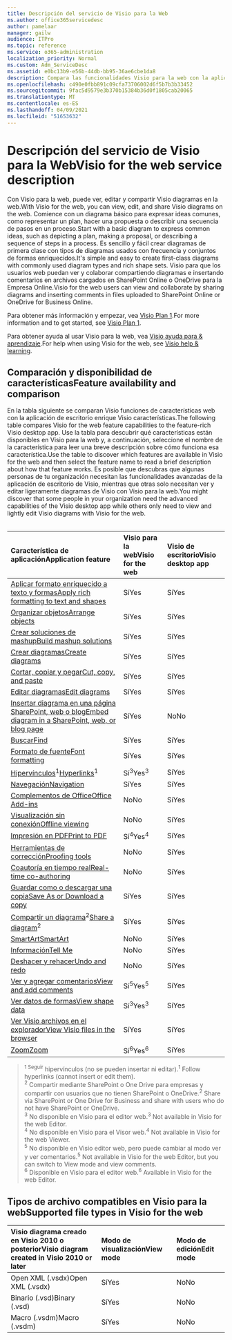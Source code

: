 ```yaml
---
title: Descripción del servicio de Visio para la Web
ms.author: office365servicedesc
author: pamelaar
manager: gailw
audience: ITPro
ms.topic: reference
ms.service: o365-administration
localization_priority: Normal
ms.custom: Adm_ServiceDesc
ms.assetid: e0bc13b9-e56b-44db-bb95-36ae6cbe1da8
description: Compara las funcionalidades Visio para la web con la aplicación Visio escritorio.
ms.openlocfilehash: c490e0fbb891c09cfa73706002d6f5b7b3b33452
ms.sourcegitcommit: 9fac5d9579e3b370b15384b36d0f1805cab20065
ms.translationtype: MT
ms.contentlocale: es-ES
ms.lasthandoff: 04/09/2021
ms.locfileid: "51653632"
---
```

# <a name="visio-for-the-web-service-description"></a><span data-ttu-id="43e18-103">Descripción del servicio de Visio para la Web</span><span class="sxs-lookup"><span data-stu-id="43e18-103">Visio for the web service description</span></span>

<span data-ttu-id="43e18-104">Con Visio para la web, puede ver, editar y compartir Visio diagramas en la web.</span><span class="sxs-lookup"><span data-stu-id="43e18-104">With Visio for the web, you can view, edit, and share Visio diagrams on the web.</span></span> <span data-ttu-id="43e18-105">Comience con un diagrama básico para expresar ideas comunes, como representar un plan, hacer una propuesta o describir una secuencia de pasos en un proceso.</span><span class="sxs-lookup"><span data-stu-id="43e18-105">Start with a basic diagram to express common ideas, such as depicting a plan, making a proposal, or describing a sequence of steps in a process.</span></span> <span data-ttu-id="43e18-106">Es sencillo y fácil crear diagramas de primera clase con tipos de diagramas usados con frecuencia y conjuntos de formas enriquecidos.</span><span class="sxs-lookup"><span data-stu-id="43e18-106">It's simple and easy to create first-class diagrams with commonly used diagram types and rich shape sets.</span></span> <span data-ttu-id="43e18-107">Visio para que los usuarios web puedan ver y colaborar compartiendo diagramas e insertando comentarios en archivos cargados en SharePoint Online o OneDrive para la Empresa Online.</span><span class="sxs-lookup"><span data-stu-id="43e18-107">Visio for the web users can view and collaborate by sharing diagrams and inserting comments in files uploaded to SharePoint Online or OneDrive for Business Online.</span></span>
  
<span data-ttu-id="43e18-108">Para obtener más información y empezar, vea [Visio Plan 1](https://products.office.com/visio/visio-online).</span><span class="sxs-lookup"><span data-stu-id="43e18-108">For more information and to get started, see [Visio Plan 1](https://products.office.com/visio/visio-online).</span></span>
  
<span data-ttu-id="43e18-109">Para obtener ayuda al usar Visio para la web, vea [Visio ayuda para & aprendizaje](https://support.office.com/visio).</span><span class="sxs-lookup"><span data-stu-id="43e18-109">For help when using Visio for the web, see [Visio help & learning](https://support.office.com/visio).</span></span>
  
## <a name="feature-availability-and-comparison"></a><span data-ttu-id="43e18-110">Comparación y disponibilidad de características</span><span class="sxs-lookup"><span data-stu-id="43e18-110">Feature availability and comparison</span></span>

<span data-ttu-id="43e18-111">En la tabla siguiente se comparan Visio funciones de características web con la aplicación de escritorio enrique Visio características.</span><span class="sxs-lookup"><span data-stu-id="43e18-111">The following table compares Visio for the web feature capabilities to the feature-rich Visio desktop app.</span></span> <span data-ttu-id="43e18-112">Use la tabla para descubrir qué características están disponibles en Visio para la web y, a continuación, seleccione el nombre de la característica para leer una breve descripción sobre cómo funciona esa característica.</span><span class="sxs-lookup"><span data-stu-id="43e18-112">Use the table to discover which features are available in Visio for the web and then select the feature name to read a brief description about how that feature works.</span></span> <span data-ttu-id="43e18-113">Es posible que descubras que algunas personas de tu organización necesitan las funcionalidades avanzadas de la aplicación de escritorio de Visio, mientras que otras solo necesitan ver y editar ligeramente diagramas de Visio con Visio para la web.</span><span class="sxs-lookup"><span data-stu-id="43e18-113">You might discover that some people in your organization need the advanced capabilities of the Visio desktop app while others only need to view and lightly edit Visio diagrams with Visio for the web.</span></span><br><br> 
  
| <span data-ttu-id="43e18-114">Característica de aplicación</span><span class="sxs-lookup"><span data-stu-id="43e18-114">Application feature</span></span> | <span data-ttu-id="43e18-115">Visio para la web</span><span class="sxs-lookup"><span data-stu-id="43e18-115">Visio for the web</span></span> | <span data-ttu-id="43e18-116">Visio de escritorio</span><span class="sxs-lookup"><span data-stu-id="43e18-116">Visio desktop app</span></span> |
|:-----|:-----|:-----|
|[<span data-ttu-id="43e18-117">Aplicar formato enriquecido a texto y formas</span><span class="sxs-lookup"><span data-stu-id="43e18-117">Apply rich formatting to text and shapes</span></span>](visio-online.md#apply-rich-formatting-to-text-and-shapes) <br/> |<span data-ttu-id="43e18-118">Sí</span><span class="sxs-lookup"><span data-stu-id="43e18-118">Yes</span></span>  <br/> |<span data-ttu-id="43e18-119">Sí</span><span class="sxs-lookup"><span data-stu-id="43e18-119">Yes</span></span>  <br/> |
|[<span data-ttu-id="43e18-120">Organizar objetos</span><span class="sxs-lookup"><span data-stu-id="43e18-120">Arrange objects</span></span>](visio-online.md#arrange-objects) <br/> |<span data-ttu-id="43e18-121">Sí</span><span class="sxs-lookup"><span data-stu-id="43e18-121">Yes</span></span>  <br/> |<span data-ttu-id="43e18-122">Sí</span><span class="sxs-lookup"><span data-stu-id="43e18-122">Yes</span></span>  <br/> |
|[<span data-ttu-id="43e18-123">Crear soluciones de mashup</span><span class="sxs-lookup"><span data-stu-id="43e18-123">Build mashup solutions</span></span>](visio-online.md#build-mashup-solutions) <br/> |<span data-ttu-id="43e18-124">Sí</span><span class="sxs-lookup"><span data-stu-id="43e18-124">Yes</span></span>  <br/> |<span data-ttu-id="43e18-125">Sí</span><span class="sxs-lookup"><span data-stu-id="43e18-125">Yes</span></span>  <br/> |
|[<span data-ttu-id="43e18-126">Crear diagramas</span><span class="sxs-lookup"><span data-stu-id="43e18-126">Create diagrams</span></span>](visio-online.md#create-diagrams) <br/> |<span data-ttu-id="43e18-127">Sí</span><span class="sxs-lookup"><span data-stu-id="43e18-127">Yes</span></span>  <br/> |<span data-ttu-id="43e18-128">Sí</span><span class="sxs-lookup"><span data-stu-id="43e18-128">Yes</span></span>  <br/> |
|[<span data-ttu-id="43e18-129">Cortar, copiar y pegar</span><span class="sxs-lookup"><span data-stu-id="43e18-129">Cut, copy, and paste</span></span>](visio-online.md#cut-copy-and-paste) <br/> |<span data-ttu-id="43e18-130">Sí</span><span class="sxs-lookup"><span data-stu-id="43e18-130">Yes</span></span>  <br/> |<span data-ttu-id="43e18-131">Sí</span><span class="sxs-lookup"><span data-stu-id="43e18-131">Yes</span></span>  <br/> |
|[<span data-ttu-id="43e18-132">Editar diagramas</span><span class="sxs-lookup"><span data-stu-id="43e18-132">Edit diagrams</span></span>](visio-online.md#edit-diagrams) <br/> |<span data-ttu-id="43e18-133">Sí</span><span class="sxs-lookup"><span data-stu-id="43e18-133">Yes</span></span>  <br/> |<span data-ttu-id="43e18-134">Sí</span><span class="sxs-lookup"><span data-stu-id="43e18-134">Yes</span></span>  <br/> |
|[<span data-ttu-id="43e18-135">Insertar diagrama en una página SharePoint, web o blog</span><span class="sxs-lookup"><span data-stu-id="43e18-135">Embed diagram in a SharePoint, web, or blog page</span></span>](visio-online.md#embed-diagram-in-a-sharepoint-web-or-blog-page) <br/> |<span data-ttu-id="43e18-136">Sí</span><span class="sxs-lookup"><span data-stu-id="43e18-136">Yes</span></span>  <br/> |<span data-ttu-id="43e18-137">No</span><span class="sxs-lookup"><span data-stu-id="43e18-137">No</span></span>  <br/> |
|[<span data-ttu-id="43e18-138">Buscar</span><span class="sxs-lookup"><span data-stu-id="43e18-138">Find</span></span>](visio-online.md#find) <br/> |<span data-ttu-id="43e18-139">Sí</span><span class="sxs-lookup"><span data-stu-id="43e18-139">Yes</span></span>  <br/> |<span data-ttu-id="43e18-140">Sí</span><span class="sxs-lookup"><span data-stu-id="43e18-140">Yes</span></span>  <br/> |
|[<span data-ttu-id="43e18-141">Formato de fuente</span><span class="sxs-lookup"><span data-stu-id="43e18-141">Font formatting</span></span>](visio-online.md#font-formatting) <br/> |<span data-ttu-id="43e18-142">Sí</span><span class="sxs-lookup"><span data-stu-id="43e18-142">Yes</span></span>  <br/> |<span data-ttu-id="43e18-143">Sí</span><span class="sxs-lookup"><span data-stu-id="43e18-143">Yes</span></span>  <br/> |
|<span data-ttu-id="43e18-144">[Hipervínculos](visio-online.md#hyperlinks)<sup>1</sup></span><span class="sxs-lookup"><span data-stu-id="43e18-144">[Hyperlinks](visio-online.md#hyperlinks)<sup>1</sup></span></span> <br/> |<span data-ttu-id="43e18-145">Sí<sup>3</sup></span><span class="sxs-lookup"><span data-stu-id="43e18-145">Yes<sup>3</sup></span></span> <br/> |<span data-ttu-id="43e18-146">Sí</span><span class="sxs-lookup"><span data-stu-id="43e18-146">Yes</span></span>  <br/> |
|[<span data-ttu-id="43e18-147">Navegación</span><span class="sxs-lookup"><span data-stu-id="43e18-147">Navigation</span></span>](visio-online.md#navigation) <br/> |<span data-ttu-id="43e18-148">Sí</span><span class="sxs-lookup"><span data-stu-id="43e18-148">Yes</span></span>  <br/> |<span data-ttu-id="43e18-149">Sí</span><span class="sxs-lookup"><span data-stu-id="43e18-149">Yes</span></span>  <br/> |
|[<span data-ttu-id="43e18-150">Complementos de Office</span><span class="sxs-lookup"><span data-stu-id="43e18-150">Office Add-ins</span></span>](visio-online.md#office-add-ins) <br/> |<span data-ttu-id="43e18-151">No</span><span class="sxs-lookup"><span data-stu-id="43e18-151">No</span></span>  <br/> |<span data-ttu-id="43e18-152">Sí</span><span class="sxs-lookup"><span data-stu-id="43e18-152">Yes</span></span>  <br/> |
|[<span data-ttu-id="43e18-153">Visualización sin conexión</span><span class="sxs-lookup"><span data-stu-id="43e18-153">Offline viewing</span></span>](visio-online.md#offline-viewing) <br/> |<span data-ttu-id="43e18-154">No</span><span class="sxs-lookup"><span data-stu-id="43e18-154">No</span></span>  <br/> |<span data-ttu-id="43e18-155">Sí</span><span class="sxs-lookup"><span data-stu-id="43e18-155">Yes</span></span>  <br/> |
|[<span data-ttu-id="43e18-156">Impresión en PDF</span><span class="sxs-lookup"><span data-stu-id="43e18-156">Print to PDF</span></span>](visio-online.md#print-to-pdf) <br/> |<span data-ttu-id="43e18-157">Sí<sup>4</sup></span><span class="sxs-lookup"><span data-stu-id="43e18-157">Yes<sup>4</sup></span></span> <br/> |<span data-ttu-id="43e18-158">Sí</span><span class="sxs-lookup"><span data-stu-id="43e18-158">Yes</span></span>  <br/> |
|[<span data-ttu-id="43e18-159">Herramientas de corrección</span><span class="sxs-lookup"><span data-stu-id="43e18-159">Proofing tools</span></span>](visio-online.md#proofing-tools) <br/> |<span data-ttu-id="43e18-160">No</span><span class="sxs-lookup"><span data-stu-id="43e18-160">No</span></span>  <br/> |<span data-ttu-id="43e18-161">Sí</span><span class="sxs-lookup"><span data-stu-id="43e18-161">Yes</span></span>  <br/> |
|[<span data-ttu-id="43e18-162">Coautoría en tiempo real</span><span class="sxs-lookup"><span data-stu-id="43e18-162">Real-time co-authoring</span></span>](visio-online.md#real-time-co-authoring) <br/> |<span data-ttu-id="43e18-163">No</span><span class="sxs-lookup"><span data-stu-id="43e18-163">No</span></span>  <br/> |<span data-ttu-id="43e18-164">Sí</span><span class="sxs-lookup"><span data-stu-id="43e18-164">Yes</span></span>  <br/> |
|[<span data-ttu-id="43e18-165">Guardar como o descargar una copia</span><span class="sxs-lookup"><span data-stu-id="43e18-165">Save As or Download a copy</span></span>](visio-online.md#save-as-or-download-a-copy) <br/> |<span data-ttu-id="43e18-166">Sí</span><span class="sxs-lookup"><span data-stu-id="43e18-166">Yes</span></span>  <br/> |<span data-ttu-id="43e18-167">Sí</span><span class="sxs-lookup"><span data-stu-id="43e18-167">Yes</span></span>  <br/> |
|<span data-ttu-id="43e18-168">[Compartir un diagrama](visio-online.md#share-a-diagram)<sup>2</sup></span><span class="sxs-lookup"><span data-stu-id="43e18-168">[Share a diagram](visio-online.md#share-a-diagram)<sup>2</sup></span></span> <br/> |<span data-ttu-id="43e18-169">Sí</span><span class="sxs-lookup"><span data-stu-id="43e18-169">Yes</span></span>  <br/> |<span data-ttu-id="43e18-170">Sí</span><span class="sxs-lookup"><span data-stu-id="43e18-170">Yes</span></span>  <br/> |
|[<span data-ttu-id="43e18-171">SmartArt</span><span class="sxs-lookup"><span data-stu-id="43e18-171">SmartArt</span></span>](visio-online.md#smartart) <br/> |<span data-ttu-id="43e18-172">No</span><span class="sxs-lookup"><span data-stu-id="43e18-172">No</span></span>  <br/> |<span data-ttu-id="43e18-173">Sí</span><span class="sxs-lookup"><span data-stu-id="43e18-173">Yes</span></span>  <br/> |
|[<span data-ttu-id="43e18-174">Información</span><span class="sxs-lookup"><span data-stu-id="43e18-174">Tell Me</span></span>](visio-online.md#tell-me) <br/> |<span data-ttu-id="43e18-175">No</span><span class="sxs-lookup"><span data-stu-id="43e18-175">No</span></span>  <br/> |<span data-ttu-id="43e18-176">Sí</span><span class="sxs-lookup"><span data-stu-id="43e18-176">Yes</span></span>  <br/> |
|[<span data-ttu-id="43e18-177">Deshacer y rehacer</span><span class="sxs-lookup"><span data-stu-id="43e18-177">Undo and redo</span></span>](visio-online.md#undo-and-redo) <br/> |<span data-ttu-id="43e18-178">No</span><span class="sxs-lookup"><span data-stu-id="43e18-178">No</span></span>  <br/> |<span data-ttu-id="43e18-179">Sí</span><span class="sxs-lookup"><span data-stu-id="43e18-179">Yes</span></span>  <br/> |
|[<span data-ttu-id="43e18-180">Ver y agregar comentarios</span><span class="sxs-lookup"><span data-stu-id="43e18-180">View and add comments</span></span>](visio-online.md#view-and-add-comments) <br/> |<span data-ttu-id="43e18-181">Sí<sup>5</sup></span><span class="sxs-lookup"><span data-stu-id="43e18-181">Yes<sup>5</sup></span></span> <br/> |<span data-ttu-id="43e18-182">Sí</span><span class="sxs-lookup"><span data-stu-id="43e18-182">Yes</span></span>  <br/> |
|[<span data-ttu-id="43e18-183">Ver datos de formas</span><span class="sxs-lookup"><span data-stu-id="43e18-183">View shape data</span></span>](visio-online.md#view-shape-data) <br/> |<span data-ttu-id="43e18-184">Sí<sup>3</sup></span><span class="sxs-lookup"><span data-stu-id="43e18-184">Yes<sup>3</sup></span></span> <br/> |<span data-ttu-id="43e18-185">Sí</span><span class="sxs-lookup"><span data-stu-id="43e18-185">Yes</span></span>  <br/> |
|[<span data-ttu-id="43e18-186">Ver Visio archivos en el explorador</span><span class="sxs-lookup"><span data-stu-id="43e18-186">View Visio files in the browser</span></span>](visio-online.md#view-visio-files-in-the-browser) <br/> |<span data-ttu-id="43e18-187">Sí</span><span class="sxs-lookup"><span data-stu-id="43e18-187">Yes</span></span>  <br/> |<span data-ttu-id="43e18-188">Sí</span><span class="sxs-lookup"><span data-stu-id="43e18-188">Yes</span></span>  <br/> |
|[<span data-ttu-id="43e18-189">Zoom</span><span class="sxs-lookup"><span data-stu-id="43e18-189">Zoom</span></span>](visio-online.md#zoom) <br/> |<span data-ttu-id="43e18-190">Sí<sup>6</sup></span><span class="sxs-lookup"><span data-stu-id="43e18-190">Yes<sup>6</sup></span></span> <br/> |<span data-ttu-id="43e18-191">Sí</span><span class="sxs-lookup"><span data-stu-id="43e18-191">Yes</span></span>  <br/> |
   
> <span data-ttu-id="43e18-192"><sup>1 Seguir</sup> hipervínculos (no se pueden insertar ni editar).</span><span class="sxs-lookup"><span data-stu-id="43e18-192"><sup>1</sup> Follow hyperlinks (cannot insert or edit them).</span></span> 
<br/><span data-ttu-id="43e18-193"><sup>2</sup> Compartir mediante SharePoint o One Drive para empresas y compartir con usuarios que no tienen SharePoint o OneDrive.</span><span class="sxs-lookup"><span data-stu-id="43e18-193"><sup>2</sup> Share via SharePoint or One Drive for Business and share with users who do not have SharePoint or OneDrive.</span></span> 
<br/> <span data-ttu-id="43e18-194"><sup>3</sup> No disponible en Visio para el editor web.</span><span class="sxs-lookup"><span data-stu-id="43e18-194"><sup>3</sup> Not available in Visio for the web Editor.</span></span>
<br/><span data-ttu-id="43e18-195"><sup>4</sup> No disponible en Visio para el Visor web.</span><span class="sxs-lookup"><span data-stu-id="43e18-195"><sup>4</sup> Not available in Visio for the web Viewer.</span></span> 
<br/><span data-ttu-id="43e18-196"><sup>5</sup> No disponible en Visio editor web, pero puede cambiar al modo ver y ver comentarios.</span><span class="sxs-lookup"><span data-stu-id="43e18-196"><sup>5</sup> Not available in Visio for the web Editor, but you can switch to View mode and view comments.</span></span> 
<br/><span data-ttu-id="43e18-197"><sup>6</sup> Disponible en Visio para el editor web.</span><span class="sxs-lookup"><span data-stu-id="43e18-197"><sup>6</sup> Available in Visio for the web Editor.</span></span> 
  
## <a name="supported-file-types-in-visio-for-the-web"></a><span data-ttu-id="43e18-198">Tipos de archivo compatibles en Visio para la web</span><span class="sxs-lookup"><span data-stu-id="43e18-198">Supported file types in Visio for the web</span></span>

| <span data-ttu-id="43e18-199">Visio diagrama creado en Visio 2010 o posterior</span><span class="sxs-lookup"><span data-stu-id="43e18-199">Visio diagram created in Visio 2010 or later</span></span> | <span data-ttu-id="43e18-200">Modo de visualización</span><span class="sxs-lookup"><span data-stu-id="43e18-200">View mode</span></span> | <span data-ttu-id="43e18-201">Modo de edición</span><span class="sxs-lookup"><span data-stu-id="43e18-201">Edit mode</span></span> |
|:-----|:-----|:-----|
|<span data-ttu-id="43e18-202">Open XML (.vsdx)</span><span class="sxs-lookup"><span data-stu-id="43e18-202">Open XML (.vsdx)</span></span>  <br/> |<span data-ttu-id="43e18-203">Sí</span><span class="sxs-lookup"><span data-stu-id="43e18-203">Yes</span></span>  <br/> |<span data-ttu-id="43e18-204">No</span><span class="sxs-lookup"><span data-stu-id="43e18-204">No</span></span>  <br/> |
|<span data-ttu-id="43e18-205">Binario (.vsd)</span><span class="sxs-lookup"><span data-stu-id="43e18-205">Binary (.vsd)</span></span>  <br/> |<span data-ttu-id="43e18-206">Sí</span><span class="sxs-lookup"><span data-stu-id="43e18-206">Yes</span></span>  <br/> |<span data-ttu-id="43e18-207">No</span><span class="sxs-lookup"><span data-stu-id="43e18-207">No</span></span>  <br/> |
|<span data-ttu-id="43e18-208">Macro (.vsdm)</span><span class="sxs-lookup"><span data-stu-id="43e18-208">Macro (.vsdm)</span></span>  <br/> |<span data-ttu-id="43e18-209">Sí</span><span class="sxs-lookup"><span data-stu-id="43e18-209">Yes</span></span>  <br/> |<span data-ttu-id="43e18-210">No</span><span class="sxs-lookup"><span data-stu-id="43e18-210">No</span></span>  <br/> |
   

